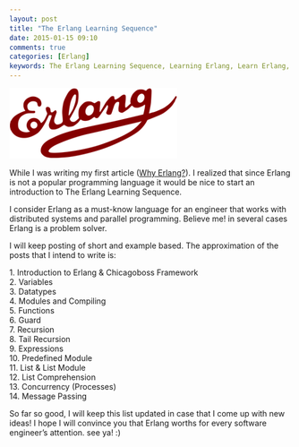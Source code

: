 ```yaml
---
layout: post
title: "The Erlang Learning Sequence"
date: 2015-01-15 09:10
comments: true
categories: [Erlang]
keywords: The Erlang Learning Sequence, Learning Erlang, Learn Erlang, Study Erlang, Studying Erlang, The Studying Erlang, Chicagoboss Framwork
---
```


<p>
  <img src="/images/logo_erlang.png" alt="The Erlang Learning Sequence" />
</p>

<p>
  While I was writing my first article (<a href="http://geekhmer.github.io/blog/2014/06/26/why-erlang/">Why Erlang?</a>). I realized that since Erlang is not a popular programming language it would be nice to start an introduction to The Erlang Learning Sequence.
</p>

<p>
  I consider Erlang as a must-know language for an engineer that works with distributed systems and parallel programming. Believe me! in several cases Erlang is a problem solver.
</p>

<p>
  I will keep posting of short and example based. The approximation of the posts that I intend to write is:
</p>

<p>
  1. Introduction to Erlang & Chicagoboss Framework<br/>
  2. Variables<br/>
  3. Datatypes<br/>
  4. Modules and Compiling<br/>
  5. Functions<br/>
  6. Guard<br/>
  7. Recursion<br/>
  8. Tail Recursion<br/>
  9. Expressions<br/>
  10. Predefined Module<br/>
  11. List & List Module<br/>
  12. List Comprehension<br/>
  13. Concurrency (Processes)<br/>
  14. Message Passing
</p>

<p>
  So far so good, I will keep this list updated in case that I come up with new ideas! I hope I will convince you that Erlang worths for every software engineer’s attention. see ya! :)
</p>
